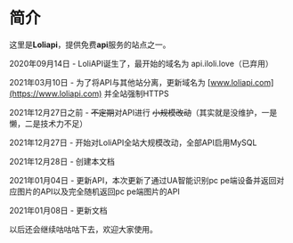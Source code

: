 # 简介

这里是**Loliapi**，提供免费**api**服务的站点之一。



2020年09月14日 - LoliAPI诞生了，最开始的域名为 api.iloli.love（已弃用）

2021年03月10日 - 为了将API与其他站分离，更新域名为 [www.loliapi.com](https://www.loliapi.com) 并全站强制HTTPS

2021年12月27日之前 - ~~不定期~~对API进行 ~~小规模改动~~（其实就是没维护，一是懒，二是技术力不足）

2021年12月27日 - 开始对LoliAPI全站大规模改动，全部API启用MySQL

2021年12月28日 - 创建本文档

2021年01月04日 - 更新API，本次更新了通过UA智能识别pc pe端设备并返回对应图片的API以及完全随机返回pc pe端图片的API

2021年01月08日 - 更新文档



以后还会继续咕咕咕下去，欢迎大家使用。
